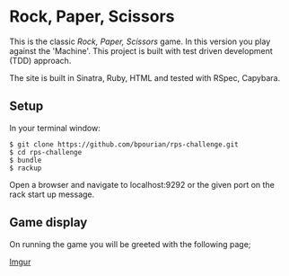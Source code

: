 # Rock, Paper, Scissors

This is the classic _Rock, Paper, Scissors_ game. In this version you play against the 'Machine'. This project is built with test driven development (TDD) approach.

The site is built in Sinatra, Ruby, HTML and tested with RSpec, Capybara.  

## Setup

In your terminal window:
```
$ git clone https://github.com/bpourian/rps-challenge.git
$ cd rps-challenge
$ bundle
$ rackup
```
Open a browser and navigate to localhost:9292 or the given port on the rack start up message.

## Game display

On running the game you will be greeted with the following page;

[Imgur](https://i.imgur.com/7wdBo5o.png)

